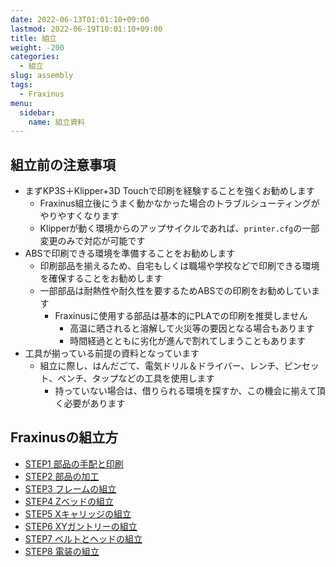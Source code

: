 ```yaml
---
date: 2022-06-13T01:01:10+09:00
lastmod: 2022-06-19T10:01:10+09:00
title: 組立
weight: -200
categories:
  - 組立
slug: assembly
tags:
  - Fraxinus
menu:
  sidebar:
    name: 組立資料
---
```


## 組立前の注意事項

* まずKP3S＋Klipper+3D Touchで印刷を経験することを強くお勧めします
  * Fraxinus組立後にうまく動かなかった場合のトラブルシューティングがやりやすくなります
  * Klipperが動く環境からのアップサイクルであれば、`printer.cfg`の一部変更のみで対応が可能です
* ABSで印刷できる環境を準備することをお勧めします
  * 印刷部品を揃えるため、自宅もしくは職場や学校などで印刷できる環境を確保することをお勧めします
  * 一部部品は耐熱性や耐久性を要するためABSでの印刷をお勧めしています
    * Fraxinusに使用する部品は基本的にPLAでの印刷を推奨しません
      * 高温に晒されると溶解して火災等の要因となる場合もあります
      * 時間経過とともに劣化が進んで割れてしまうこともあります
* 工具が揃っている前提の資料となっています
  * 組立に際し、はんだごて、電気ドリル＆ドライバー、レンチ、ピンセット、ペンチ、タップなどの工具を使用します
    * 持っていない場合は、借りられる環境を探すか、この機会に揃えて頂く必要があります


## Fraxinusの組立方

* [STEP1 部品の手配と印刷](./step1)
* [STEP2 部品の加工](./step2)
* [STEP3 フレームの組立](./step3)
* [STEP4 Zベッドの組立](./step4)
* [STEP5 Xキャリッジの組立](./step5)
* [STEP6 XYガントリーの組立](./step6)
* [STEP7 ベルトとヘッドの組立](./step7)
* [STEP8 電装の組立](./step8)
